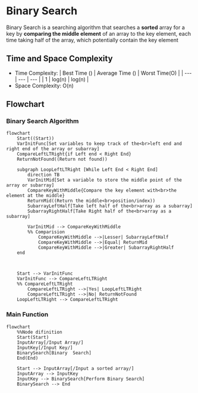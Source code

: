 # Binary Search
Binary Search is a searching algorithm that searches a **sorted** array for a key by **comparing the middle element** of an array to the key element, each time taking half of the array, which  potentially contain the key element

## Time and Space Complexity
- Time Complexity:
    | Best Time ()  | Average Time ()   | Worst Time(O) |
    | ---           | ---               | ---           |
    | 1             | log(n)            | log(n)        |
- Space Complexity:
    O(n)

## Flowchart
### Binary Search Algorithm
```mermaid
flowchart
    Start((Start))
    VarInitFunc[Set variables to keep track of the<br>left end and right end of the array or subarray]
    CompareLeftLTRight{if Left end < Right End}
    ReturnNotFound((Return not found))
    
    subgraph LoopLeftLTRight [While Left End < Right End]
        direction TB
        VarInitMid[Set a variable to store the middle point of the array or subarray]
        CompareKeyWithMiddle{Compare the key element with<br>the element at the middle}
        ReturnMid((Return the middle<br>position/index))
        SubarrayLeftHalf[Take left half of the<br>array as a subarray]
        SubarrayRightHalf[Take Right half of the<br>array as a subarray]
        
        VarInitMid --> CompareKeyWithMiddle
        %% Comparision
            CompareKeyWithMiddle -->|Lesser| SubarrayLeftHalf
            CompareKeyWithMiddle -->|Equal| ReturnMid
            CompareKeyWithMiddle -->|Greater| SubarrayRightHalf
    end
    
    

    Start --> VarInitFunc
    VarInitFunc --> CompareLeftLTRight
    %% CompareLeftLTRight
        CompareLeftLTRight -->|Yes| LoopLeftLTRight
        CompareLeftLTRight -->|No| ReturnNotFound
    LoopLeftLTRight --> CompareLeftLTRight
```

### Main Function
```mermaid
flowchart
    %%Node difinition
    Start(Start)
    InputArray[/Input Array/]
    InputKey[/Input Key/]
    BinarySearch[Binary  Search]
    End(End)

    Start --> InputArray[/Input a sorted array/]
    InputArray --> InputKey
    InputKey --> BinarySearch[Perform Binary Search]
    BinarySearch --> End
```
